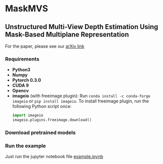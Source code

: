 # MaskMVS
## Unstructured Multi-View Depth Estimation Using Mask-Based Multiplane Representation

For the paper, please see our [arXiv link](https://arxiv.org/abs/1902.02166)


### Requirements

- **Python3**
- **Numpy**
- **Pytorch 0.3.0**
- **CUDA 9**
- **Opencv**
- **imageio** (with freeimage plugin): Run ``conda install -c conda-forge imageio`` or ``pip install imageio``. To install freeimage plugin, run the following Python script once:
    ```python 
    import imageio
    imageio.plugins.freeimage.download()
    ```
### Download pretrained models

### Run the example
Just run the jupyter notebook file [example.ipynb](https://github.com/AaltoVision/MaskMVS/blob/master/example.ipynb)
